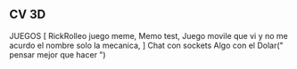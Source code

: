 ## CV 3D
JUEGOS [
    RickRolleo juego meme,
    Memo test,
    Juego movile que vi y no me acurdo el nombre solo la mecanica,
]
Chat con sockets 
Algo con el Dolar(" pensar mejor que hacer ")
